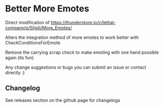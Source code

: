 # Better More Emotes

Direct modification of https://thunderstore.io/c/lethal-company/p/Sligili/More_Emotes/

Alters the integration method of more emotes to work better with CheckConditionsForEmote

Remove the carrying scrap check to make emoting with one hand possible again (its fun)

Any change suggestions or bugs you can submit an issue or contact directly :)

## Changelog

See releases section on the github page for changelogs